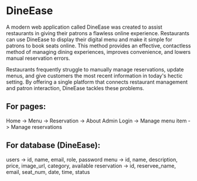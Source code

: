 # DineEase

A modern web application called DineEase was created to assist restaurants in giving their patrons a flawless online experience. Restaurants can use DineEase to display their digital menu and make it simple for patrons to book seats online. This method provides an effective, contactless method of managing dining experiences, improves convenience, and lowers manual reservation errors.

Restaurants frequently struggle to manually manage reservations, update menus, and give customers the most recent information in today's hectic setting. By offering a single platform that connects restaurant management and patron interaction, DineEase tackles these problems.

## For pages:
Home -> Menu -> Reservation -> About
Admin Login -> Manage menu item -> Manage reservations

## For database (DineEase):
users -> id, name, email, role, password
menu -> id, name, description, price, image_url, category, available
reservation -> id, reservee_name, email, seat_num, date, time, status

